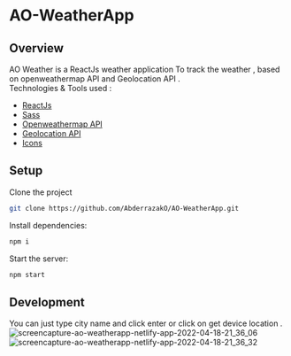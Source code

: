 # AO-WeatherApp
## Overview

AO Weather is a ReactJs weather application To track the weather , based on openweathermap API and Geolocation API .
\
Technologies & Tools used :

- <a href="https://reactjs.org/">ReactJs</a>
- <a href="https://sass-lang.com/guide">Sass</a>
- <a href="https://openweathermap.org/current">Openweathermap API</a>
- <a href="https://developer.mozilla.org/en-US/docs/Web/API/Geolocation_API">Geolocation API</a>
- <a href="https://www.amcharts.com/free-animated-svg-weather-icons/">Icons</a>

## Setup

Clone the project

```bash
git clone https://github.com/AbderrazakO/AO-WeatherApp.git
```

Install dependencies:

```bash
npm i
```

Start the server:

```bash
npm start
```

## Development
You can just type city name and click enter or click on get device location .
\
![screencapture-ao-weatherapp-netlify-app-2022-04-18-21_36_06](https://user-images.githubusercontent.com/72947119/163881792-8e9d9a3f-e97a-4aa0-ab5a-9e81619223ca.png)
\
![screencapture-ao-weatherapp-netlify-app-2022-04-18-21_36_32](https://user-images.githubusercontent.com/72947119/163881825-9e1ffae4-0e6f-4282-843e-ef43e433dad7.png)


